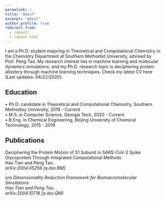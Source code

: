 ```yaml
---
permalink: /
title: "About"
excerpt: "About"
author_profile: true
redirect_from: 
  - /about/
  - /about.html
---
```


I am a Ph.D. student majoring in Theoretical and Computational Chemistry in the <a style="text-decoration:none" href="https://www.smu.edu/chemistry">Chemistry Department</a> at <a style="text-decoration:none" href="https://www.smu.edu">Southern Methodist University</a>, advised by Prof. <a style="text-decoration:none" href="http://faculty.smu.edu/ptao/">Peng Tao</a>. My research interest lies in machine learning and molecular dynamics simulations, and my Ph.D. research topic is deciphering protein allostery through machine learning techniques. Check my latest CV here (Last updates: 04/22/2020). 


## Education
&#8226; Ph.D. candidate in Theoretical and Computational Chemistry, Southern Methodisy University, 2019 - Current <br>
&#8226; M.S. in Computer Science, Georgia Tech, 2020 - Current <br>
&#8226; B.Eng. in Chemical Engineering, Beijing University of Chemical Technology, 2015 - 2019 <br>


## Publications
Deciphering the Protein Motion of S1 Subunit in SARS-CoV-2 Spike Glycoprotein Through Integrated Computational Methods <br> 
Hao Tian and Peng Tao. <br> 
<i>arXiv:2004.05256 [q-bio.BM]

ivis Dimensionality Reduction Framework for Biomacromolecular Simulations <br> 
Hao Tian and Peng Tao.<br>
<i>arXiv:2004.10718 [q-bio.QM]


